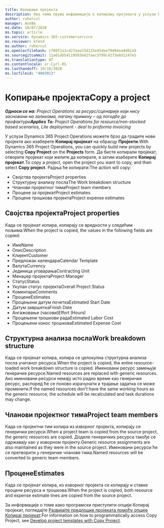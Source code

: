 ```yaml
---
title: Копирање пројекта
description: Ова тема пружа информације о копирању пројеката у услузи Dynamics 365 Project Operations.
author: ruhercul
manager: AnnBe
ms.date: 10/07/2020
ms.topic: article
ms.service: dynamics-365-customerservice
ms.reviewer: kfend
ms.author: ruhercul
ms.openlocfilehash: cf80f2a1cd27aae33d123e45dee70d94ea4d01a9
ms.sourcegitcommit: 11a61db54119503e82faec5f99c4273e8d1247e5
ms.translationtype: HT
ms.contentlocale: sr-Cyrl-RS
ms.lasthandoff: 10/16/2020
ms.locfileid: "4083913"
---
```

# <a name="copy-a-project"></a><span data-ttu-id="9f0ae-103">Копирање пројекта</span><span class="sxs-lookup"><span data-stu-id="9f0ae-103">Copy a project</span></span>

<span data-ttu-id="9f0ae-104">_**Односи се на:** Project Operations за ресурс/сценарије који нису засновани на залихама, лагану примену – од погодбе до профактуре_</span><span class="sxs-lookup"><span data-stu-id="9f0ae-104">_**Applies To:** Project Operations for resource/non-stocked based scenarios, Lite deployment - deal to proforma invoicing_</span></span>

<span data-ttu-id="9f0ae-105">У услузи Dynamics 365 Project Operations можете брзо да градите нове пројекте ако изаберете **Копирај пројекат** на обрасцу **Пројекти**.</span><span class="sxs-lookup"><span data-stu-id="9f0ae-105">With Dynamics 365 Project Operations, you can quickly build new projects by selecting **Copy Project** on the **Projects** form.</span></span> <span data-ttu-id="9f0ae-106">Да бисте копирали пројекат, отворите пројекат који желите да копирате, а затим изаберите **Копирај пројекат**.</span><span class="sxs-lookup"><span data-stu-id="9f0ae-106">To copy a project, open the project you want to copy, and then select **Copy project**.</span></span> <span data-ttu-id="9f0ae-107">Радња ће копирати:</span><span class="sxs-lookup"><span data-stu-id="9f0ae-107">The action will copy:</span></span>

- <span data-ttu-id="9f0ae-108">Својства пројекта</span><span class="sxs-lookup"><span data-stu-id="9f0ae-108">Project properties</span></span>
- <span data-ttu-id="9f0ae-109">Структурну анализу посла</span><span class="sxs-lookup"><span data-stu-id="9f0ae-109">The Work breakdown structure</span></span>
- <span data-ttu-id="9f0ae-110">Чланови пројектног тима</span><span class="sxs-lookup"><span data-stu-id="9f0ae-110">Project team members</span></span>
- <span data-ttu-id="9f0ae-111">Процене за пројекат</span><span class="sxs-lookup"><span data-stu-id="9f0ae-111">Project estimates</span></span>
- <span data-ttu-id="9f0ae-112">Процене трошкова пројекта</span><span class="sxs-lookup"><span data-stu-id="9f0ae-112">Project expense estimates</span></span>

## <a name="project-properties"></a><span data-ttu-id="9f0ae-113">Својства пројекта</span><span class="sxs-lookup"><span data-stu-id="9f0ae-113">Project properties</span></span>

<span data-ttu-id="9f0ae-114">Када се пројекат копира, копирају се вредности у следећим пољима:</span><span class="sxs-lookup"><span data-stu-id="9f0ae-114">When the project is copied, the values in the following fields are copied:</span></span>

- <span data-ttu-id="9f0ae-115">Име</span><span class="sxs-lookup"><span data-stu-id="9f0ae-115">Name</span></span>
- <span data-ttu-id="9f0ae-116">Опис</span><span class="sxs-lookup"><span data-stu-id="9f0ae-116">Description</span></span>
- <span data-ttu-id="9f0ae-117">Клијент</span><span class="sxs-lookup"><span data-stu-id="9f0ae-117">Customer</span></span>
- <span data-ttu-id="9f0ae-118">Предложак календара</span><span class="sxs-lookup"><span data-stu-id="9f0ae-118">Calendar Template</span></span>
- <span data-ttu-id="9f0ae-119">Валута</span><span class="sxs-lookup"><span data-stu-id="9f0ae-119">Currency</span></span>
- <span data-ttu-id="9f0ae-120">Јединица уговарања</span><span class="sxs-lookup"><span data-stu-id="9f0ae-120">Contracting Unit</span></span>
- <span data-ttu-id="9f0ae-121">Менаџер пројекта</span><span class="sxs-lookup"><span data-stu-id="9f0ae-121">Project Manager</span></span>
- <span data-ttu-id="9f0ae-122">Статус</span><span class="sxs-lookup"><span data-stu-id="9f0ae-122">Status</span></span>
- <span data-ttu-id="9f0ae-123">Укупан статус пројекта</span><span class="sxs-lookup"><span data-stu-id="9f0ae-123">Overall Project Status</span></span>
- <span data-ttu-id="9f0ae-124">Коментари</span><span class="sxs-lookup"><span data-stu-id="9f0ae-124">Comments</span></span>
- <span data-ttu-id="9f0ae-125">Процене</span><span class="sxs-lookup"><span data-stu-id="9f0ae-125">Estimates</span></span>
- <span data-ttu-id="9f0ae-126">Процењени датум почетка</span><span class="sxs-lookup"><span data-stu-id="9f0ae-126">Estimated Start Date</span></span>
- <span data-ttu-id="9f0ae-127">Датум завршетка</span><span class="sxs-lookup"><span data-stu-id="9f0ae-127">Finish Date</span></span>
- <span data-ttu-id="9f0ae-128">Ангажовање (часови)</span><span class="sxs-lookup"><span data-stu-id="9f0ae-128">Effort (Hours)</span></span>
- <span data-ttu-id="9f0ae-129">Процењени трошкови рада</span><span class="sxs-lookup"><span data-stu-id="9f0ae-129">Estimated Labor Cost</span></span>
- <span data-ttu-id="9f0ae-130">Процењени износ трошкова</span><span class="sxs-lookup"><span data-stu-id="9f0ae-130">Estimated Expense Cost</span></span>

## <a name="work-breakdown-structure"></a><span data-ttu-id="9f0ae-131">Структурна анализа посла</span><span class="sxs-lookup"><span data-stu-id="9f0ae-131">Work breakdown structure</span></span>

<span data-ttu-id="9f0ae-132">Када се пројекат копира, копира се целокупна структурна анализа посла учитаног ресурса.</span><span class="sxs-lookup"><span data-stu-id="9f0ae-132">When the project is copied, the entire resource-loaded work breakdown structure is copied.</span></span> <span data-ttu-id="9f0ae-133">Именовани ресурс замењује генеричке ресурсе.</span><span class="sxs-lookup"><span data-stu-id="9f0ae-133">Named resources are replaced with generic resources.</span></span> <span data-ttu-id="9f0ae-134">Ако именовани ресурси немају исто радно време као генерички ресурс, распоред ће се поново израчунати и трајање задатка се може променити.</span><span class="sxs-lookup"><span data-stu-id="9f0ae-134">If the named resources don't have the same working hours as the generic resource, the schedule will be recalculated and task durations may change.</span></span>

## <a name="project-team-members"></a><span data-ttu-id="9f0ae-135">Чланови пројектног тима</span><span class="sxs-lookup"><span data-stu-id="9f0ae-135">Project team members</span></span>

<span data-ttu-id="9f0ae-136">Када се пројектни тим копира из изворног пројекта, копирају се генерички ресурси.</span><span class="sxs-lookup"><span data-stu-id="9f0ae-136">When a project team is copied from the source project, the generic resources are copied.</span></span> <span data-ttu-id="9f0ae-137">Доделе генеричких ресурса такође се одржавају као у изворном пројекту.</span><span class="sxs-lookup"><span data-stu-id="9f0ae-137">Generic resource assignments are also maintained as they were in the source project.</span></span> <span data-ttu-id="9f0ae-138">Именовани ресурси ће се претворити у генеричке чланове тима.</span><span class="sxs-lookup"><span data-stu-id="9f0ae-138">Named resources will be converted to generic team members.</span></span>

## <a name="estimates"></a><span data-ttu-id="9f0ae-139">Процене</span><span class="sxs-lookup"><span data-stu-id="9f0ae-139">Estimates</span></span>

<span data-ttu-id="9f0ae-140">Када се пројекат копира, из изворног пројекта се копирају и ставке процене ресурса и трошкова.</span><span class="sxs-lookup"><span data-stu-id="9f0ae-140">When the project is copied, both resource and expense estimate lines are copied from the source project.</span></span> 

<span data-ttu-id="9f0ae-141">За информације о томе како програмски приступити опцији Копирај пројекат, погледајте [Развијајте предлошке пројеката помоћу опције Копирај пројекат](dev-copy-project.md).</span><span class="sxs-lookup"><span data-stu-id="9f0ae-141">For information on how to programmatically access Copy Project, see [Develop project templates with Copy Project](dev-copy-project.md).</span></span>
